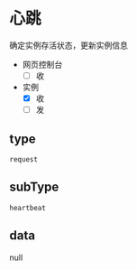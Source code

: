 # 心跳

确定实例存活状态，更新实例信息

- 网页控制台
  - [ ] 收
- 实例
  - [x] 收
  - [ ] 发

## type

`request`

## subType

`heartbeat`

## data

null
